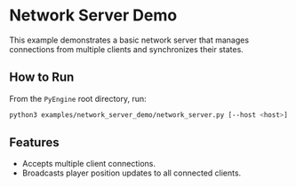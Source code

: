 # Network Server Demo

This example demonstrates a basic network server that manages connections from multiple clients and synchronizes their states.

## How to Run

From the `PyEngine` root directory, run:

```bash
python3 examples/network_server_demo/network_server.py [--host <host>] [--port <port>]
```

## Features

- Accepts multiple client connections.
- Broadcasts player position updates to all connected clients.


